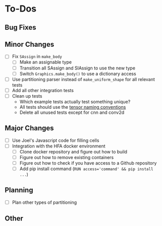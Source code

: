 # To-Dos

## Bug Fixes

## Minor Changes

- [ ] Fix `SAssign` in `make_body`
    - [ ] Make an assignable type
    - [ ] Transition all SAssign and SIAssign to use the new type
    - [ ] Switch `Graphics.make_body()` to use a dictionary access
- [ ] Use partitioning parser instead of `make_uniform_shape` for all relevant tests
- [ ] Add all other integration tests
- [ ] Clean up tests
    - Which example tests actually test something unique?
    - All tests should use the [tensor naming conventions](./tensor_naming.md)
    - Delete all unused tests except for cnn and conv2d

## Major Changes

- [ ] Use Joel's Javascript code for filling cells
- [ ] Integration with the HFA docker environment
    - [ ] Clone docker repository and figure out how to build
    - [ ] Figure out how to remove existing containers
    - [ ] Figure out how to check if you have access to a Github repository
    - [ ] Add pip install command (`RUN access='command' && pip install ...`)

## Planning

- [ ] Plan other types of partitioning

## Other

